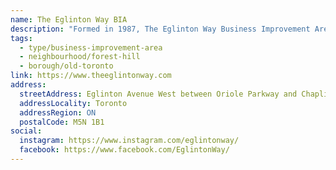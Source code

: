 ```yaml
---
name: The Eglinton Way BIA
description: "Formed in 1987, The Eglinton Way Business Improvement Area was one of the first BIAs to be recognized by the city of Toronto. A picturesque and pedestrian-friendly nine-block destination located at the north end of Toronto's Forest Hill neighbourhood, the BIA is made up of retail shops and boutiques, food vendors, cafes, health and wellness practitioners, and professional service providers."
tags:
  - type/business-improvement-area
  - neighbourhood/forest-hill
  - borough/old-toronto
link: https://www.theeglintonway.com
address:
  streetAddress: Eglinton Avenue West between Oriole Parkway and Chaplin Crescent
  addressLocality: Toronto
  addressRegion: ON
  postalCode: M5N 1B1
social:
  instagram: https://www.instagram.com/eglintonway/
  facebook: https://www.facebook.com/EglintonWay/
---
```

